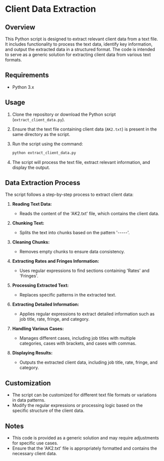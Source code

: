 # Client Data Extraction

## Overview

This Python script is designed to extract relevant client data from a text file. It includes functionality to process the text data, identify key information, and output the extracted data in a structured format. The code is intended to serve as a generic solution for extracting client data from various text formats.

## Requirements

- Python 3.x

## Usage

1. Clone the repository or download the Python script (`extract_client_data.py`).
2. Ensure that the text file containing client data (`AK2.txt`) is present in the same directory as the script.
3. Run the script using the command:

    ```bash
    python extract_client_data.py
    ```

4. The script will process the text file, extract relevant information, and display the output.

## Data Extraction Process

The script follows a step-by-step process to extract client data:

1. **Reading Text Data:**
   - Reads the content of the 'AK2.txt' file, which contains the client data.

2. **Chunking Text:**
   - Splits the text into chunks based on the pattern '-----'.

3. **Cleaning Chunks:**
   - Removes empty chunks to ensure data consistency.

4. **Extracting Rates and Fringes Information:**
   - Uses regular expressions to find sections containing 'Rates' and 'Fringes'.

5. **Processing Extracted Text:**
   - Replaces specific patterns in the extracted text.

6. **Extracting Detailed Information:**
   - Applies regular expressions to extract detailed information such as job title, rate, fringe, and category.

7. **Handling Various Cases:**
   - Manages different cases, including job titles with multiple categories, cases with brackets, and cases with commas.

8. **Displaying Results:**
   - Outputs the extracted client data, including job title, rate, fringe, and category.

## Customization

- The script can be customized for different text file formats or variations in data patterns.
- Modify the regular expressions or processing logic based on the specific structure of the client data.

## Notes

- This code is provided as a generic solution and may require adjustments for specific use cases.
- Ensure that the 'AK2.txt' file is appropriately formatted and contains the necessary client data.
